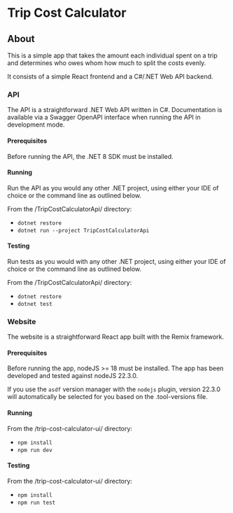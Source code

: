 # Trip Cost Calculator

## About

This is a simple app that takes the amount each individual spent on a trip and determines who owes whom how much to split the costs evenly.

It consists of a simple React frontend and a C#/.NET Web API backend.

### API

The API is a straightforward .NET Web API written in C#. Documentation is available via a Swagger OpenAPI interface when running the API in development mode.

#### Prerequisites

Before running the API, the .NET 8 SDK must be installed.

#### Running

Run the API as you would any other .NET project, using either your IDE of choice or the command line as outlined below.

From the /TripCostCalculatorApi/ directory:

- `dotnet restore`
- `dotnet run --project TripCostCalculatorApi`

#### Testing

Run tests as you would with any other .NET project, using either your IDE of choice or the command line as outlined below.

From the /TripCostCalculatorApi/ directory:

- `dotnet restore`
- `dotnet test`

### Website

The website is a straightforward React app built with the Remix framework.

#### Prerequisites

Before running the app, nodeJS >= 18 must be installed. The app has been developed and tested against nodeJS 22.3.0.

If you use the `asdf` version manager with the `nodejs` plugin, version 22.3.0 will automatically be selected for you based on the .tool-versions file.

#### Running

From the /trip-cost-calculator-ui/ directory:

- `npm install`
- `npm run dev`

#### Testing

From the /trip-cost-calculator-ui/ directory:

- `npm install`
- `npm run test`
